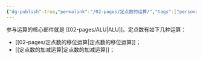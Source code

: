 ```yaml
---
{"dg-publish":true,"permalink":"/02-pages/定点数的运算/","tags":["personal/blog","计算机组成原理/数据表示和运算"]}
---
```


参与运算的核心部件就是 [[02-pages/ALU\|ALU]]。定点数有如下几种运算：
- [[02-pages/定点数的移位运算\|定点数的移位运算]]；
- [[定点数的加减运算\|定点数的加减运算]]；